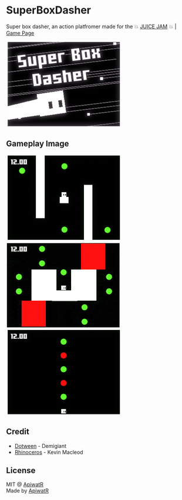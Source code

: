 # SuperBoxDasher
Super box dasher, an action platfromer made for the 💥 [JUICE JAM](https://itch.io/jam/gdb-juice-jam/rate/1342302) 💥 | [Game Page](https://capbearz.itch.io/super-box-dasher)

![](https://github.com/sand32848/SuperBoxDasher/blob/master/GifDemo/UYKjqN.gif)

## Gameplay Image
![](https://github.com/sand32848/SuperBoxDasher/blob/master/GifDemo/0ByPMZ.gif)
![](https://github.com/sand32848/SuperBoxDasher/blob/master/GifDemo/cfN7sl.gif)
![](https://github.com/sand32848/SuperBoxDasher/blob/master/GifDemo/Eqtwwv.gif)

## Credit
* [Dotween](http://dotween.demigiant.com/index.php) - Demigiant
* [Rhinoceros](https://incompetech.com/wordpress/2015/06/rhinoceros/) - Kevin Macleod

## License
MIT @ [ApiwatR](https://github.com/sand32848)
<br>Made by [ApiwatR](https://github.com/sand32848)
